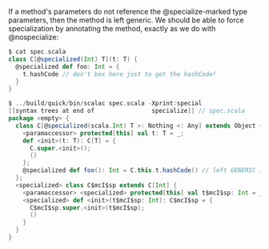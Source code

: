 If a method's parameters do not reference the @specialize-marked type parameters, then the method is left generic. We should be able to force specialization by annotating the method, exactly as we do with @nospecialize:


```scala
$ cat spec.scala 
class C[@specialized(Int) T](t: T) {
  @specialized def foo: Int = {
    t.hashCode // don't box here just to get the hashCode!
  }
}

$ ../build/quick/bin/scalac spec.scala -Xprint:special
[[syntax trees at end of                specialize]] // spec.scala
package <empty> {
  class C[@specialized(scala.Int) T >: Nothing <: Any] extends Object {
    <paramaccessor> protected[this] val t: T = _;
    def <init>(t: T): C[T] = {
      C.super.<init>();
      ()
    };
    @specialized def foo(): Int = C.this.t.hashCode() // left GENERIC :(
  };
  <specialized> class C$mcI$sp extends C[Int] {
    <paramaccessor> <specialized> protected[this] val t$mcI$sp: Int = _;
    <specialized> def <init>(t$mcI$sp: Int): C$mcI$sp = {
      C$mcI$sp.super.<init>(t$mcI$sp);
      ()
    }
  }
}
```
